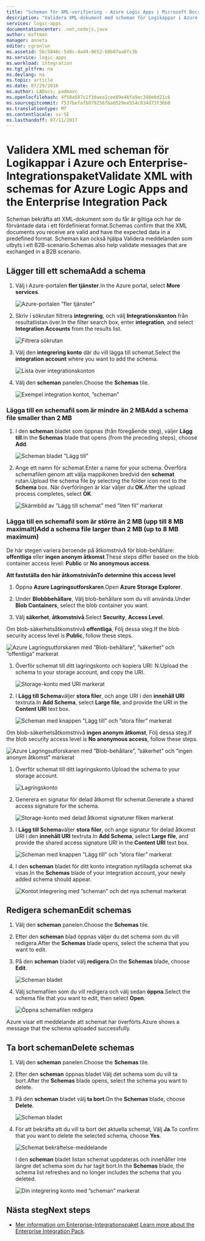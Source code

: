 ```yaml
---
title: "Scheman för XML-verifiering - Azure Logic Apps | Microsoft Docs"
description: "Validera XML-dokument med scheman för Logikappar i Azure och Enterprise-Integrationspaket"
services: logic-apps
documentationcenter: .net,nodejs,java
author: msftman
manager: anneta
editor: cgronlun
ms.assetid: 56c5846c-5d8c-4ad4-9652-60b07aa8fc3b
ms.service: logic-apps
ms.workload: integration
ms.tgt_pltfrm: na
ms.devlang: na
ms.topic: article
ms.date: 07/29/2016
ms.author: LADocs; padmavc
ms.openlocfilehash: 4f58a587c1f10aea1cee89e46fa9ec340e0d21c6
ms.sourcegitcommit: f537befafb079256fba0529ee554c034d73f36b0
ms.translationtype: MT
ms.contentlocale: sv-SE
ms.lasthandoff: 07/11/2017
---
```

# <a name="validate-xml-with-schemas-for-azure-logic-apps-and-the-enterprise-integration-pack"></a><span data-ttu-id="53e0b-103">Validera XML med scheman för Logikappar i Azure och Enterprise-Integrationspaket</span><span class="sxs-lookup"><span data-stu-id="53e0b-103">Validate XML with schemas for Azure Logic Apps and the Enterprise Integration Pack</span></span>

<span data-ttu-id="53e0b-104">Scheman bekräfta att XML-dokument som du får är giltiga och har de förväntade data i ett fördefinierat format.</span><span class="sxs-lookup"><span data-stu-id="53e0b-104">Schemas confirm that the XML documents you receive are valid and have the expected data in a predefined format.</span></span> <span data-ttu-id="53e0b-105">Scheman kan också hjälpa Validera meddelanden som utbyts i ett B2B-scenario.</span><span class="sxs-lookup"><span data-stu-id="53e0b-105">Schemas also help validate messages that are exchanged in a B2B scenario.</span></span>

## <a name="add-a-schema"></a><span data-ttu-id="53e0b-106">Lägger till ett schema</span><span class="sxs-lookup"><span data-stu-id="53e0b-106">Add a schema</span></span>

1. <span data-ttu-id="53e0b-107">Välj i Azure-portalen **fler tjänster**.</span><span class="sxs-lookup"><span data-stu-id="53e0b-107">In the Azure portal, select **More services**.</span></span>

    ![Azure-portalen ”fler tjänster”](media/logic-apps-enterprise-integration-schemas/overview-11.png)

2. <span data-ttu-id="53e0b-109">Skriv i sökrutan filtrera **integrering**, och välj **Integrationskonton** från resultatlistan över.</span><span class="sxs-lookup"><span data-stu-id="53e0b-109">In the filter search box, enter **integration**, and select **Integration Accounts** from the results list.</span></span>

    ![Filtrera sökrutan](media/logic-apps-enterprise-integration-schemas/overview-21.png)

3. <span data-ttu-id="53e0b-111">Välj den **integrering konto** där du vill lägga till schemat.</span><span class="sxs-lookup"><span data-stu-id="53e0b-111">Select the **integration account** where you want to add the schema.</span></span>

    ![Lista över integrationskonton](media/logic-apps-enterprise-integration-schemas/overview-31.png)

4. <span data-ttu-id="53e0b-113">Välj den **scheman** panelen.</span><span class="sxs-lookup"><span data-stu-id="53e0b-113">Choose the **Schemas** tile.</span></span>

    ![Exempel integration kontot, ”scheman”](media/logic-apps-enterprise-integration-schemas/schema-11.png)

### <a name="add-a-schema-file-smaller-than-2-mb"></a><span data-ttu-id="53e0b-115">Lägga till en schemafil som är mindre än 2 MB</span><span class="sxs-lookup"><span data-stu-id="53e0b-115">Add a schema file smaller than 2 MB</span></span>

1. <span data-ttu-id="53e0b-116">I den **scheman** bladet som öppnas (från föregående steg), väljer **Lägg till**.</span><span class="sxs-lookup"><span data-stu-id="53e0b-116">In the **Schemas** blade that opens (from the preceding steps), choose **Add**.</span></span>

    ![Scheman bladet ”Lägg till”](media/logic-apps-enterprise-integration-schemas/schema-21.png)

2. <span data-ttu-id="53e0b-118">Ange ett namn för schemat.</span><span class="sxs-lookup"><span data-stu-id="53e0b-118">Enter a name for your schema.</span></span> <span data-ttu-id="53e0b-119">Överföra schemafilen genom att välja mappikonen bredvid den **schemat** rutan.</span><span class="sxs-lookup"><span data-stu-id="53e0b-119">Upload the schema file by selecting the folder icon next to the **Schema** box.</span></span> <span data-ttu-id="53e0b-120">När överföringen är klar väljer du **OK**.</span><span class="sxs-lookup"><span data-stu-id="53e0b-120">After the upload process completes, select **OK**.</span></span>

    ![Skärmbild av ”Lägg till schemat” med ”liten fil” markerat](media/logic-apps-enterprise-integration-schemas/schema-31.png)

### <a name="add-a-schema-file-larger-than-2-mb-up-to-8-mb-maximum"></a><span data-ttu-id="53e0b-122">Lägga till en schemafil som är större än 2 MB (upp till 8 MB maximalt)</span><span class="sxs-lookup"><span data-stu-id="53e0b-122">Add a schema file larger than 2 MB (up to 8 MB maximum)</span></span>

<span data-ttu-id="53e0b-123">De här stegen variera beroende på åtkomstnivå för blob-behållare: **offentliga** eller **ingen anonym åtkomst**.</span><span class="sxs-lookup"><span data-stu-id="53e0b-123">These steps differ based on the blob container access level: **Public** or **No anonymous access**.</span></span>

<span data-ttu-id="53e0b-124">**Att fastställa den här åtkomstnivån**</span><span class="sxs-lookup"><span data-stu-id="53e0b-124">**To determine this access level**</span></span>

1.  <span data-ttu-id="53e0b-125">Öppna **Azure Lagringsutforskaren**.</span><span class="sxs-lookup"><span data-stu-id="53e0b-125">Open **Azure Storage Explorer**.</span></span> 

2.  <span data-ttu-id="53e0b-126">Under **Blobbbehållare**, Välj blob-behållare som du vill använda.</span><span class="sxs-lookup"><span data-stu-id="53e0b-126">Under **Blob Containers**, select the blob container you want.</span></span> 

3.  <span data-ttu-id="53e0b-127">Välj **säkerhet**, **åtkomstnivå**.</span><span class="sxs-lookup"><span data-stu-id="53e0b-127">Select **Security**, **Access Level**.</span></span>

<span data-ttu-id="53e0b-128">Om blob-säkerhetsåtkomstnivå **offentliga**, Följ dessa steg.</span><span class="sxs-lookup"><span data-stu-id="53e0b-128">If the blob security access level is **Public**, follow these steps.</span></span>

![Azure Lagringsutforskaren med ”Blob-behållare”, ”säkerhet” och ”offentliga” markerat](media/logic-apps-enterprise-integration-schemas/blob-public.png)

1. <span data-ttu-id="53e0b-130">Överför schemat till ditt lagringskonto och kopiera URI: N.</span><span class="sxs-lookup"><span data-stu-id="53e0b-130">Upload the schema to your storage account, and copy the URI.</span></span>

    ![Storage-konto med URI markerat](media/logic-apps-enterprise-integration-schemas/schema-blob.png)

2. <span data-ttu-id="53e0b-132">I **Lägg till Schema**väljer **stora filer**, och ange URI i den **innehåll URI** textruta.</span><span class="sxs-lookup"><span data-stu-id="53e0b-132">In **Add Schema**, select **Large file**, and provide the URI in the **Content URI** text box.</span></span>

    ![Scheman med knappen ”Lägg till” och ”stora filer” markerat](media/logic-apps-enterprise-integration-schemas/schema-largefile.png)

<span data-ttu-id="53e0b-134">Om blob-säkerhetsåtkomstnivå **ingen anonym åtkomst**, Följ dessa steg.</span><span class="sxs-lookup"><span data-stu-id="53e0b-134">If the blob security access level is **No anonymous access**, follow these steps.</span></span>

![Azure Lagringsutforskaren med ”Blob-behållare”, ”säkerhet” och ”ingen anonym åtkomst” markerat](media/logic-apps-enterprise-integration-schemas/blob-1.png)

1. <span data-ttu-id="53e0b-136">Överför schemat till ditt lagringskonto.</span><span class="sxs-lookup"><span data-stu-id="53e0b-136">Upload the schema to your storage account.</span></span>

    ![Lagringskonto](media/logic-apps-enterprise-integration-schemas/blob-3.png)

2. <span data-ttu-id="53e0b-138">Generera en signatur för delad åtkomst för schemat.</span><span class="sxs-lookup"><span data-stu-id="53e0b-138">Generate a shared access signature for the schema.</span></span>

    ![Storage-konto med delad åtkomst signaturer fliken markerat](media/logic-apps-enterprise-integration-schemas/blob-2.png)

3. <span data-ttu-id="53e0b-140">I **Lägg till Schema**väljer **stora filer**, och ange signatur för delad åtkomst URI i den **innehåll URI** textruta.</span><span class="sxs-lookup"><span data-stu-id="53e0b-140">In **Add Schema**, select **Large file**, and provide the shared access signature URI in the **Content URI** text box.</span></span>

    ![Scheman med knappen ”Lägg till” och ”stora filer” markerat](media/logic-apps-enterprise-integration-schemas/schema-largefile.png)

4. <span data-ttu-id="53e0b-142">I den **scheman** bladet för ditt konto integration nytillagda schemat ska visas.</span><span class="sxs-lookup"><span data-stu-id="53e0b-142">In the **Schemas** blade of your integration account, your newly added schema should appear.</span></span>

    ![Kontot integrering med ”scheman” och det nya schemat markerat](media/logic-apps-enterprise-integration-schemas/schema-41.png)

## <a name="edit-schemas"></a><span data-ttu-id="53e0b-144">Redigera scheman</span><span class="sxs-lookup"><span data-stu-id="53e0b-144">Edit schemas</span></span>

1. <span data-ttu-id="53e0b-145">Välj den **scheman** panelen.</span><span class="sxs-lookup"><span data-stu-id="53e0b-145">Choose the **Schemas** tile.</span></span>

2. <span data-ttu-id="53e0b-146">Efter den **scheman** blad öppnas väljer du det schema som du vill redigera.</span><span class="sxs-lookup"><span data-stu-id="53e0b-146">After the **Schemas** blade opens, select the schema that you want to edit.</span></span>

3. <span data-ttu-id="53e0b-147">På den **scheman** bladet välj **redigera**.</span><span class="sxs-lookup"><span data-stu-id="53e0b-147">On the **Schemas** blade, choose **Edit**.</span></span>

    ![Scheman bladet](media/logic-apps-enterprise-integration-schemas/edit-12.png)

4. <span data-ttu-id="53e0b-149">Välj schemafilen som du vill redigera och välj sedan **öppna**.</span><span class="sxs-lookup"><span data-stu-id="53e0b-149">Select the schema file that you want to edit, then select **Open**.</span></span>

    ![Öppna schemafilen redigera](media/logic-apps-enterprise-integration-schemas/edit-31.png)

<span data-ttu-id="53e0b-151">Azure visar ett meddelande att schemat har överförts.</span><span class="sxs-lookup"><span data-stu-id="53e0b-151">Azure shows a message that the schema uploaded successfully.</span></span>

## <a name="delete-schemas"></a><span data-ttu-id="53e0b-152">Ta bort scheman</span><span class="sxs-lookup"><span data-stu-id="53e0b-152">Delete schemas</span></span>

1. <span data-ttu-id="53e0b-153">Välj den **scheman** panelen.</span><span class="sxs-lookup"><span data-stu-id="53e0b-153">Choose the **Schemas** tile.</span></span>

2. <span data-ttu-id="53e0b-154">Efter den **scheman** öppnas bladet Välj det schema som du vill ta bort.</span><span class="sxs-lookup"><span data-stu-id="53e0b-154">After the **Schemas** blade opens, select the schema you want to delete.</span></span>

3. <span data-ttu-id="53e0b-155">På den **scheman** bladet välj **ta bort**.</span><span class="sxs-lookup"><span data-stu-id="53e0b-155">On the **Schemas** blade, choose **Delete**.</span></span>

    ![Scheman bladet](media/logic-apps-enterprise-integration-schemas/delete-12.png)

4. <span data-ttu-id="53e0b-157">För att bekräfta att du vill ta bort det aktuella schemat, Välj **Ja**.</span><span class="sxs-lookup"><span data-stu-id="53e0b-157">To confirm that you want to delete the selected schema, choose **Yes**.</span></span>

    ![Schemat bekräftelse-meddelande](media/logic-apps-enterprise-integration-schemas/delete-21.png)

    <span data-ttu-id="53e0b-159">I den **scheman** bladet listan schemat uppdateras och innehåller inte längre det schema som du har tagit bort.</span><span class="sxs-lookup"><span data-stu-id="53e0b-159">In the **Schemas** blade, the schema list refreshes  and no longer includes the schema that you deleted.</span></span>

    ![Din integrering konto med ”scheman” markerat](media/logic-apps-enterprise-integration-schemas/delete-31.png)

## <a name="next-steps"></a><span data-ttu-id="53e0b-161">Nästa steg</span><span class="sxs-lookup"><span data-stu-id="53e0b-161">Next steps</span></span>
* <span data-ttu-id="53e0b-162">[Mer information om Enterprise-Integrationspaket](logic-apps-enterprise-integration-overview.md "Lär dig mer om enterprise-integrationspaket").</span><span class="sxs-lookup"><span data-stu-id="53e0b-162">[Learn more about the Enterprise Integration Pack](logic-apps-enterprise-integration-overview.md "Learn about the enterprise integration pack").</span></span>  

